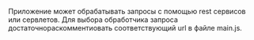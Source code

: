 Приложение может обрабатывать запросы с помощью rest сервисов или сервлетов.
Для выбора обработчика запроса достаточнораскомментиовать соответствующий url 
в файле main.js.